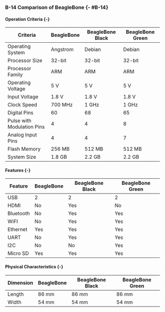 ### B-14 Comparison of BeagleBone {- #B-14}

#### Operation Criteria {-}

| Criteria                   | BeagleBone | BeagleBone Black | BeagleBone Green |
| --------                   | ---------- | ---------------- | ---------------- |
| Operating System           | Angstrom   | Debian           | Debian           |
| Processor Size             | 32-bit     | 32-bit           | 32-bit           |
| Processor Family           | ARM        | ARM              | ARM              |
| Operating Voltage          | 5 V        | 5 V              | 5 V              |
| Input Voltage              | 1.8 V      | 1.8 V            | 1.8 V            |
| Clock Speed                | 700 MHz    | 1 GHz            | 1 GHz            |
| Digital Pins               | 60         | 68               | 65               |
| Pulse with Modulation Pins | 4          | 4                | 8                |
| Analog Input Pins          | 4          | 4                | 7                |
| Flash Memory               | 256 MB     | 512 MB           | 512 MB           |
| System Size                | 1.8 GB     | 2.2 GB           | 2.2 GB           |

#### Features {-}

| Feature   | BeagleBone | BeagleBone Black | BeagleBone Green |
| -------   | ---------- | ---------------- | ---------------- |
| USB       | 2          | 2                | 2                |
| HDMI      | No         | Yes              | No               |
| Bluetooth | No         | Yes              | Yes              |
| WiFI      | No         | Yes              | Yes              |
| Ethernet  | Yes        | Yes              | Yes              |
| UART      | No         | Yes              | Yes              |
| I2C       | No         | No               | Yes              |
| Micro SD  | Yes        | Yes              | Yes              |


#### Physical Characteristics {-}

| Dimension | BeagleBone | BeagleBone Black | BeagleBone Green |
| --------- | ---------- | ---------------- | ---------------- |
| Length    | 86 mm      | 86 mm            | 86 mm            |
| Width     | 54 mm      | 54 mm            | 54 mm            |



